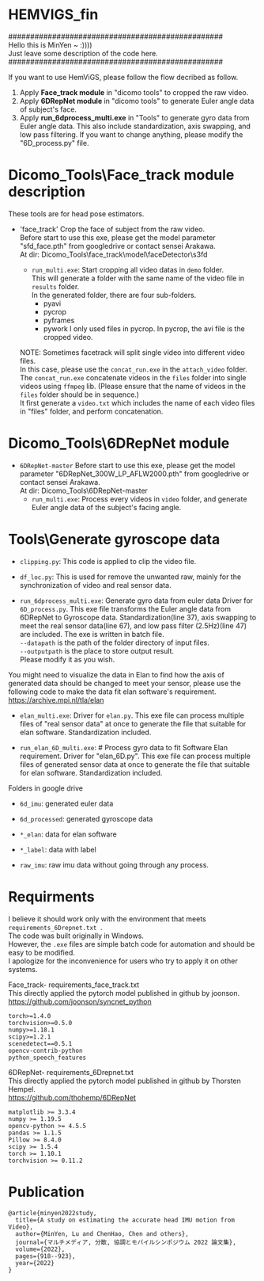 # HEMVIGS_fin <br>
################################################# <br>
Hello this is MinYen ~ :)))) <br>
Just leave some description of the code here.<br>
################################################# <br>

If you want to use HemViGS, please follow the flow decribed as follow.
1. Apply **Face_track module** in "dicomo tools" to cropped the raw video.
2. Apply **6DRepNet module** in "dicomo tools" to generate Euler angle data of subject's face.
3. Apply **run_6dprocess_multi.exe** in "Tools" to generate gyro data from Euler angle data.
	This also include standardization, axis swapping, and low pass filtering.
	If you want to change anything, please modify the "6D_process.py" file.


# Dicomo_Tools\Face_track module description <br>

These tools are for head pose estimators.  
- 'face_track'
	Crop the face of subject from the raw video. <br>
 	Before start to use this exe, please get the model parameter "sfd_face.pth" from googledrive or contact sensei Arakawa.  
	At dir: Dicomo_Tools\face_track\model\faceDetector\s3fd
	- `run_multi.exe`:
		Start cropping all video datas in `demo` folder.  
		This will generate a folder with the same name of the video file in `results` folder.  
		In the generated folder, there are four sub-folders.  
		- pyavi
		- pycrop
		- pyframes
		- pywork
		I only used files in pycrop. In pycrop, the avi file is the cropped video.  
		
	NOTE: Sometimes facetrack will split single video into different video files.  
	In this case, please use the `concat_run.exe` in the `attach_video` folder.  
	The `concat_run.exe` concatenate videos in the `files` folder into single videos using `ffmpeg` lib. (Please ensure that the name of videos in the `files` folder should be in sequence.)  
	It first generate a `video.txt` which includes the name of each video files in "files" folder, and perform concatenation.

# Dicomo_Tools\6DRepNet module <br>	
- `6DRepNet-master`
	Before start to use this exe, please get the model parameter "6DRepNet_300W_LP_AFLW2000.pth" from googledrive or contact sensei Arakawa.  
	At dir: Dicomo_Tools\6DRepNet-master
	- `run_multi.exe`:
		Process every videos in `video` folder, and generate Euler angle data of the subject's facing angle.

# Tools\Generate gyroscope data
- `clipping.py`: 
	This code is applied to clip the video file.
- `df_loc.py`:
	This is used for remove the unwanted raw, mainly for the synchronization of video and real sensor data.

- `run_6dprocess_multi.exe`: Generate gyro data from euler data
	Driver for `6D_process.py`. This exe file transforms the Euler angle data from 6DRepNet to Gyroscope data.
	Standardization(line 37), axis swapping to meet the real sensor data(line 67), and low pass filter (2.5Hz)(line 47) are included.
	The exe is written in batch file.  
	`--datapath` is the path of the folder directory of input files.  
	`--outputpath` is the place to store output result.  
	Please modify it as you wish. 

You might need to visualize the data in Elan to find how the axis of generated data should be changed to meet your sensor, 
please use the following code to make the data fit elan software's requirement.
https://archive.mpi.nl/tla/elan
- `elan_multi.exe`:
	Driver for `elan.py`. This exe file can process multiple files of "real sensor data" at once to generate the file that suitable for elan software.
	Standardization included.



- `run_elan_6D_multi.exe`:   # Process gyro data to fit Software Elan requirement.
	Driver for "elan_6D.py". This exe file can process multiple files of generated sensor data at once to generate the file that suitable for elan software.
	Standardization included.

Folders in google drive

- `6d_imu`: generated euler data

- `6d_processed`: generated gyroscope data

- `*_elan`: data for elan software

- `*_label`: data with label


- `raw_imu`: raw imu data without going through any process.
# Requirments
I believe it should work only with the environment that meets `requirements_6Drepnet.txt `.   
The code was built originally in Windows.  
However, the `.exe` files are simple batch code for automation and should be easy to be modified.  
I apologize for the inconvenience for users who try to apply it on other systems.  

Face_track- requirements_face_track.txt   
This directly applied the pytorch model published in github by joonson.  
https://github.com/joonson/syncnet_python  
```
torch>=1.4.0
torchvision>=0.5.0
numpy>=1.18.1
scipy>=1.2.1
scenedetect==0.5.1
opencv-contrib-python
python_speech_features
```

6DRepNet- requirements_6Drepnet.txt  
This directly applied the pytorch model published in github by Thorsten Hempel.  
https://github.com/thohemp/6DRepNet  
```
matplotlib >= 3.3.4
numpy >= 1.19.5
opencv-python >= 4.5.5
pandas >= 1.1.5
Pillow >= 8.4.0
scipy >= 1.5.4
torch >= 1.10.1
torchvision >= 0.11.2
```


# Publication
```
@article{minyen2022study,
  title={A study on estimating the accurate head IMU motion from Video},
  author={MinYen, Lu and ChenHao, Chen and others},
  journal={マルチメディア, 分散, 協調とモバイルシンポジウム 2022 論文集},
  volume={2022},
  pages={918--923},
  year={2022}
}
```




